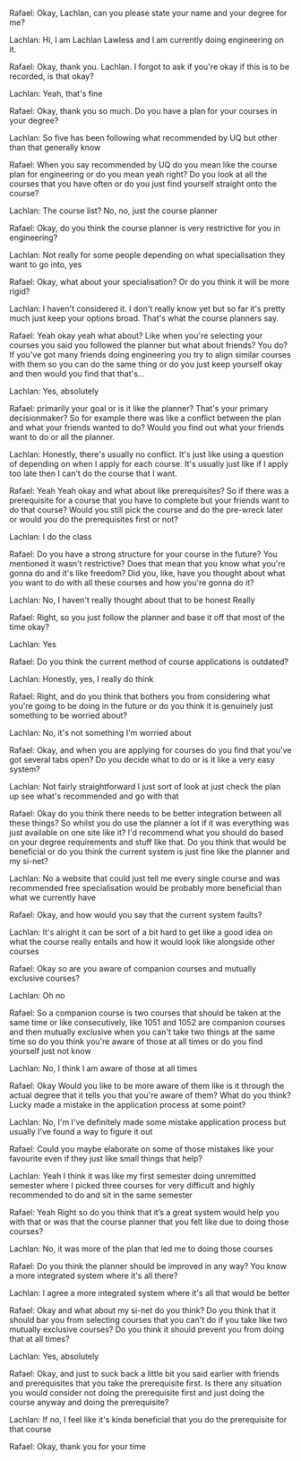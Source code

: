 Rafael: Okay, Lachlan, can you please state your name and your degree for me? 

Lachlan: Hi, I am Lachlan Lawless and I am currently doing engineering on it. 

Rafael: Okay, thank you. Lachlan. I forgot to ask if you're okay if this is to be recorded, is that okay? 

Lachlan: Yeah, that's fine 

Rafael: Okay, thank you so much. Do you have a plan for your courses in your degree? 

Lachlan: So five has been following what recommended by UQ but other than that generally know 

Rafael: When you say recommended by UQ do you mean like the course plan for engineering or do you mean yeah right? Do you look at all the courses that you have often or do you just find yourself straight onto the course? 

Lachlan: The course list? No, no, just the course planner 

Rafael: Okay, do you think the course planner is very restrictive for you in engineering? 

Lachlan: Not really for some people depending on what specialisation they want to go into, yes 

Rafael: Okay, what about your specialisation? Or do you think it will be more rigid?

Lachlan: I haven't considered it. I don't really know yet but so far it's pretty much just keep your options broad. That's what the course planners say. 

Rafael: Yeah okay yeah what about? Like when you're selecting your courses you said you followed the planner but what about friends? You do? If you've got many friends doing engineering you try to align similar courses with them so you can do the same thing or do you just keep yourself okay and then would you find that that's… 

Lachlan: Yes, absolutely 

Rafael: primarily your goal or is it like the planner? That's your primary decisionmaker? So for example there was like a conflict between the plan and what your friends wanted to do? Would you find out what your friends want to do or all the planner. 

Lachlan: Honestly, there's usually no conflict. It's just like using a question of depending on when I apply for each course. It's usually just like if I apply too late then I can't do the course that I want. 

Rafael: Yeah Yeah okay and what about like prerequisites? So if there was a prerequisite for a course that you have to complete but your friends want to do that course? Would you still pick the course and do the pre-wreck later or would you do the prerequisites first or not? 

Lachlan: I do the class 

Rafael: Do you have a strong structure for your course in the future? You mentioned it wasn't restrictive? Does that mean that you know what you're gonna do and it's like freedom? Did you, like, have you thought about what you want to do with all these courses and how you're gonna do it? 

Lachlan: No, I haven't really thought about that to be honest Really 

Rafael: Right, so you just follow the planner and base it off that most of the time okay? 

Lachlan: Yes 

Rafael: Do you think the current method of course applications is outdated? 

Lachlan: Honestly, yes, I really do think 

Rafael: Right, and do you think that bothers you from considering what you're going to be doing in the future or do you think it is genuinely just something to be worried about? 

Lachlan: No, it's not something I'm worried about 

Rafael: Okay, and when you are applying for courses do you find that you've got several tabs open? Do you decide what to do or is it like a very easy system? 

Lachlan: Not fairly straightforward I just sort of look at just check the plan up see what's recommended and go with that 

Rafael: Okay do you think there needs to be better integration between all these things? So whilst you do use the planner a lot if it was everything was just available on one site like it? I'd recommend what you should do based on your degree requirements and stuff like that. Do you think that would be beneficial or do you think the current system is just fine like the planner and my si-net? 

Lachlan: No a website that could just tell me every single course and was recommended free specialisation would be probably more beneficial than what we currently have 

Rafael: Okay, and how would you say that the current system faults? 

Lachlan: It's alright it can be sort of a bit hard to get like a good idea on what the course really entails and how it would look like alongside other courses 

Rafael: Okay so are you aware of companion courses and mutually exclusive courses? 

Lachlan: Oh no 

Rafael: So a companion course is two courses that should be taken at the same time or like consecutively, like 1051 and 1052 are companion courses and then mutually exclusive when you can't take two things at the same time so do you think you're aware of those at all times or do you find yourself just not know 

Lachlan: No, I think I am aware of those at all times 

Rafael: Okay Would you like to be more aware of them like is it through the actual degree that it tells you that you're aware of them? What do you think? Lucky made a mistake in the application process at some point? 

Lachlan: No, I'm I've definitely made some mistake application process but usually I've found a way to figure it out 

Rafael: Could you maybe elaborate on some of those mistakes like your favourite even if they just like small things that help? 

Lachlan: Yeah I think it was like my first semester doing unremitted semester where I picked three courses for very difficult and highly recommended to do and sit in the same semester 

Rafael: Yeah Right so do you think that it’s a great system would help you with that or was that the course planner that you felt like due to doing those courses? 

Lachlan: No, it was more of the plan that led me to doing those courses 

Rafael: Do you think the planner should be improved in any way? You know a more integrated system where it's all there?

Lachlan: I agree a more integrated system where it's all that would be better 

Rafael: Okay and what about my si-net do you think? Do you think that it should bar you from selecting courses that you can't do if you take like two mutually exclusive courses? Do you think it should prevent you from doing that at all times? 

Lachlan: Yes, absolutely 

Rafael: Okay, and just to suck back a little bit you said earlier with friends and prerequisites that you take the prerequisite first. Is there any situation you would consider not doing the prerequisite first and just doing the course anyway and doing the prerequisite? 

Lachlan: If no, I feel like it's kinda beneficial that you do the prerequisite for that course 

Rafael: Okay, thank you for your time 
